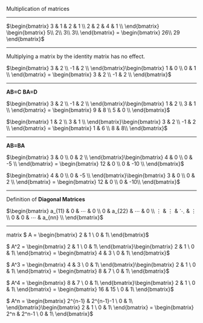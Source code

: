 Multiplication of matrices

---



$\begin{bmatrix}
3 & 1 & 2 & 1 \\
2 & 2 & 4 & 1 \\
\end{bmatrix} \begin{bmatrix}
5\\
2\\
3\\
3\\
\end{bmatrix} = \begin{bmatrix}
26\\
29
\end{bmatrix}$


---

Multiplying a matrix by the identity matrix has no effect.

$\begin{bmatrix}
3 & 2 \\
-1 & 2 \\
\end{bmatrix}\begin{bmatrix}
1 & 0 \\
0 & 1 \\
\end{bmatrix} = \begin{bmatrix}
3 & 2 \\
-1 & 2 \\
\end{bmatrix}$


---

**AB=C**
**BA=D**

$\begin{bmatrix}
3 & 2 \\
-1 & 2 \\
\end{bmatrix}\begin{bmatrix}
1 & 2 \\
3 & 1 \\
\end{bmatrix} = \begin{bmatrix}
9 & 8 \\
5 & 0 \\
\end{bmatrix}$

$\begin{bmatrix}
1 & 2 \\
3 & 1 \\
\end{bmatrix}\begin{bmatrix}
3 & 2 \\
-1 & 2 \\
\end{bmatrix} = \begin{bmatrix}
1 & 6 \\
8 & 8\\
\end{bmatrix}$

---

**AB=BA**

$\begin{bmatrix}
3 & 0 \\
0 & 2 \\
\end{bmatrix}\begin{bmatrix}
4 & 0 \\
0 & -5 \\
\end{bmatrix} = \begin{bmatrix}
12 & 0 \\
0 & -10 \\
\end{bmatrix}$

$\begin{bmatrix}
4 & 0 \\
0 & -5 \\
\end{bmatrix}\begin{bmatrix}
3 & 0 \\
0 & 2 \\
\end{bmatrix} = \begin{bmatrix}
12 & 0 \\
0 & -10\\
\end{bmatrix}$


---

Definition of **Diagonal Matrices**

$\begin{bmatrix}
a_{11} & 0 & ⋯ & 0 \\
0 & a_{22} & ⋯ & 0 \\
⋮ & ⋮ & ⋱ & ⋮ \\
0 & 0 & ⋯ & a_{nn} \\
\end{bmatrix}$

---

matrix $ A = \begin{bmatrix}
2 & 1 \\
0 & 1\\
\end{bmatrix}$


$ A^2 = \begin{bmatrix}
2 & 1 \\
0 & 1\\
\end{bmatrix}\begin{bmatrix}
2 & 1 \\
0 & 1\\
\end{bmatrix} = \begin{bmatrix}
4 & 3 \\
0 & 1\\
\end{bmatrix}$

$ A^3 = \begin{bmatrix}
4 & 3 \\
0 & 1\\
\end{bmatrix}\begin{bmatrix}
2 & 1 \\
0 & 1\\
\end{bmatrix} = \begin{bmatrix}
8 & 7 \\
0 & 1\\
\end{bmatrix}$

$ A^4 = \begin{bmatrix}
8 & 7 \\
0 & 1\\
\end{bmatrix}\begin{bmatrix}
2 & 1 \\
0 & 1\\
\end{bmatrix} = \begin{bmatrix}
16 & 15 \\
0 & 1\\
\end{bmatrix}$

$ A^n = \begin{bmatrix}
2^{n-1} & 2^{n-1}-1 \\
0 & 1\\
\end{bmatrix}\begin{bmatrix}
2 & 1 \\
0 & 1\\
\end{bmatrix} = \begin{bmatrix}
2^n & 2^n-1 \\
0 & 1\\
\end{bmatrix}$